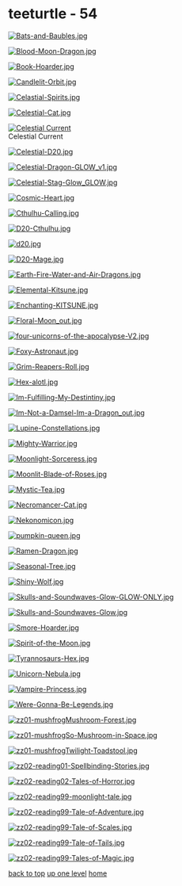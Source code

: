 # teeturtle - 54
[![Bats-and-Baubles.jpg](/floaters/teeturtle/Bats-and-Baubles.jpg "Bats-and-Baubles.jpg")](https://raw.githubusercontent.com/buckmanc/wallpapers/main/floaters/teeturtle/Bats-and-Baubles.jpg)

[![Blood-Moon-Dragon.jpg](/floaters/teeturtle/Blood-Moon-Dragon.jpg "Blood-Moon-Dragon.jpg")](https://raw.githubusercontent.com/buckmanc/wallpapers/main/floaters/teeturtle/Blood-Moon-Dragon.jpg)

[![Book-Hoarder.jpg](/floaters/teeturtle/Book-Hoarder.jpg "Book-Hoarder.jpg")](https://raw.githubusercontent.com/buckmanc/wallpapers/main/floaters/teeturtle/Book-Hoarder.jpg)

[![Candlelit-Orbit.jpg](/floaters/teeturtle/Candlelit-Orbit.jpg "Candlelit-Orbit.jpg")](https://raw.githubusercontent.com/buckmanc/wallpapers/main/floaters/teeturtle/Candlelit-Orbit.jpg)

[![Celastial-Spirits.jpg](/floaters/teeturtle/Celastial-Spirits.jpg "Celastial-Spirits.jpg")](https://raw.githubusercontent.com/buckmanc/wallpapers/main/floaters/teeturtle/Celastial-Spirits.jpg)

[![Celestial-Cat.jpg](/floaters/teeturtle/Celestial-Cat.jpg "Celestial-Cat.jpg")](https://raw.githubusercontent.com/buckmanc/wallpapers/main/floaters/teeturtle/Celestial-Cat.jpg)

[![Celestial Current](/floaters/teeturtle/celestial_current.jpeg "Celestial Current")](https://raw.githubusercontent.com/buckmanc/wallpapers/main/floaters/teeturtle/celestial_current.jpeg)\
Celestial Current

[![Celestial-D20.jpg](/floaters/teeturtle/Celestial-D20.jpg "Celestial-D20.jpg")](https://raw.githubusercontent.com/buckmanc/wallpapers/main/floaters/teeturtle/Celestial-D20.jpg)

[![Celestial-Dragon-GLOW_v1.jpg](/floaters/teeturtle/Celestial-Dragon-GLOW_v1.jpg "Celestial-Dragon-GLOW_v1.jpg")](https://raw.githubusercontent.com/buckmanc/wallpapers/main/floaters/teeturtle/Celestial-Dragon-GLOW_v1.jpg)

[![Celestial-Stag-Glow_GLOW.jpg](/floaters/teeturtle/Celestial-Stag-Glow_GLOW.jpg "Celestial-Stag-Glow_GLOW.jpg")](https://raw.githubusercontent.com/buckmanc/wallpapers/main/floaters/teeturtle/Celestial-Stag-Glow_GLOW.jpg)

[![Cosmic-Heart.jpg](/floaters/teeturtle/Cosmic-Heart.jpg "Cosmic-Heart.jpg")](https://raw.githubusercontent.com/buckmanc/wallpapers/main/floaters/teeturtle/Cosmic-Heart.jpg)

[![Cthulhu-Calling.jpg](/floaters/teeturtle/Cthulhu-Calling.jpg "Cthulhu-Calling.jpg")](https://raw.githubusercontent.com/buckmanc/wallpapers/main/floaters/teeturtle/Cthulhu-Calling.jpg)

[![D20-Cthulhu.jpg](/floaters/teeturtle/D20-Cthulhu.jpg "D20-Cthulhu.jpg")](https://raw.githubusercontent.com/buckmanc/wallpapers/main/floaters/teeturtle/D20-Cthulhu.jpg)

[![d20.jpg](/floaters/teeturtle/d20.jpg "d20.jpg")](https://raw.githubusercontent.com/buckmanc/wallpapers/main/floaters/teeturtle/d20.jpg)

[![D20-Mage.jpg](/floaters/teeturtle/D20-Mage.jpg "D20-Mage.jpg")](https://raw.githubusercontent.com/buckmanc/wallpapers/main/floaters/teeturtle/D20-Mage.jpg)

[![Earth-Fire-Water-and-Air-Dragons.jpg](/floaters/teeturtle/Earth-Fire-Water-and-Air-Dragons.jpg "Earth-Fire-Water-and-Air-Dragons.jpg")](https://raw.githubusercontent.com/buckmanc/wallpapers/main/floaters/teeturtle/Earth-Fire-Water-and-Air-Dragons.jpg)

[![Elemental-Kitsune.jpg](/floaters/teeturtle/Elemental-Kitsune.jpg "Elemental-Kitsune.jpg")](https://raw.githubusercontent.com/buckmanc/wallpapers/main/floaters/teeturtle/Elemental-Kitsune.jpg)

[![Enchanting-KITSUNE.jpg](/floaters/teeturtle/Enchanting-KITSUNE.jpg "Enchanting-KITSUNE.jpg")](https://raw.githubusercontent.com/buckmanc/wallpapers/main/floaters/teeturtle/Enchanting-KITSUNE.jpg)

[![Floral-Moon_out.jpg](/floaters/teeturtle/Floral-Moon_out.jpg "Floral-Moon_out.jpg")](https://raw.githubusercontent.com/buckmanc/wallpapers/main/floaters/teeturtle/Floral-Moon_out.jpg)

[![four-unicorns-of-the-apocalypse-V2.jpg](/floaters/teeturtle/four-unicorns-of-the-apocalypse-V2.jpg "four-unicorns-of-the-apocalypse-V2.jpg")](https://raw.githubusercontent.com/buckmanc/wallpapers/main/floaters/teeturtle/four-unicorns-of-the-apocalypse-V2.jpg)

[![Foxy-Astronaut.jpg](/floaters/teeturtle/Foxy-Astronaut.jpg "Foxy-Astronaut.jpg")](https://raw.githubusercontent.com/buckmanc/wallpapers/main/floaters/teeturtle/Foxy-Astronaut.jpg)

[![Grim-Reapers-Roll.jpg](/floaters/teeturtle/Grim-Reapers-Roll.jpg "Grim-Reapers-Roll.jpg")](https://raw.githubusercontent.com/buckmanc/wallpapers/main/floaters/teeturtle/Grim-Reapers-Roll.jpg)

[![Hex-alotl.jpg](/floaters/teeturtle/Hex-alotl.jpg "Hex-alotl.jpg")](https://raw.githubusercontent.com/buckmanc/wallpapers/main/floaters/teeturtle/Hex-alotl.jpg)

[![Im-Fulfilling-My-Destintiny.jpg](/floaters/teeturtle/Im-Fulfilling-My-Destintiny.jpg "Im-Fulfilling-My-Destintiny.jpg")](https://raw.githubusercontent.com/buckmanc/wallpapers/main/floaters/teeturtle/Im-Fulfilling-My-Destintiny.jpg)

[![Im-Not-a-Damsel-Im-a-Dragon_out.jpg](/floaters/teeturtle/Im-Not-a-Damsel-Im-a-Dragon_out.jpg "Im-Not-a-Damsel-Im-a-Dragon_out.jpg")](https://raw.githubusercontent.com/buckmanc/wallpapers/main/floaters/teeturtle/Im-Not-a-Damsel-Im-a-Dragon_out.jpg)

[![Lupine-Constellations.jpg](/floaters/teeturtle/Lupine-Constellations.jpg "Lupine-Constellations.jpg")](https://raw.githubusercontent.com/buckmanc/wallpapers/main/floaters/teeturtle/Lupine-Constellations.jpg)

[![Mighty-Warrior.jpg](/floaters/teeturtle/Mighty-Warrior.jpg "Mighty-Warrior.jpg")](https://raw.githubusercontent.com/buckmanc/wallpapers/main/floaters/teeturtle/Mighty-Warrior.jpg)

[![Moonlight-Sorceress.jpg](/floaters/teeturtle/Moonlight-Sorceress.jpg "Moonlight-Sorceress.jpg")](https://raw.githubusercontent.com/buckmanc/wallpapers/main/floaters/teeturtle/Moonlight-Sorceress.jpg)

[![Moonlit-Blade-of-Roses.jpg](/floaters/teeturtle/Moonlit-Blade-of-Roses.jpg "Moonlit-Blade-of-Roses.jpg")](https://raw.githubusercontent.com/buckmanc/wallpapers/main/floaters/teeturtle/Moonlit-Blade-of-Roses.jpg)

[![Mystic-Tea.jpg](/floaters/teeturtle/Mystic-Tea.jpg "Mystic-Tea.jpg")](https://raw.githubusercontent.com/buckmanc/wallpapers/main/floaters/teeturtle/Mystic-Tea.jpg)

[![Necromancer-Cat.jpg](/floaters/teeturtle/Necromancer-Cat.jpg "Necromancer-Cat.jpg")](https://raw.githubusercontent.com/buckmanc/wallpapers/main/floaters/teeturtle/Necromancer-Cat.jpg)

[![Nekonomicon.jpg](/floaters/teeturtle/Nekonomicon.jpg "Nekonomicon.jpg")](https://raw.githubusercontent.com/buckmanc/wallpapers/main/floaters/teeturtle/Nekonomicon.jpg)

[![pumpkin-queen.jpg](/floaters/teeturtle/pumpkin-queen.jpg "pumpkin-queen.jpg")](https://raw.githubusercontent.com/buckmanc/wallpapers/main/floaters/teeturtle/pumpkin-queen.jpg)

[![Ramen-Dragon.jpg](/floaters/teeturtle/Ramen-Dragon.jpg "Ramen-Dragon.jpg")](https://raw.githubusercontent.com/buckmanc/wallpapers/main/floaters/teeturtle/Ramen-Dragon.jpg)

[![Seasonal-Tree.jpg](/floaters/teeturtle/Seasonal-Tree.jpg "Seasonal-Tree.jpg")](https://raw.githubusercontent.com/buckmanc/wallpapers/main/floaters/teeturtle/Seasonal-Tree.jpg)

[![Shiny-Wolf.jpg](/floaters/teeturtle/Shiny-Wolf.jpg "Shiny-Wolf.jpg")](https://raw.githubusercontent.com/buckmanc/wallpapers/main/floaters/teeturtle/Shiny-Wolf.jpg)

[![Skulls-and-Soundwaves-Glow-GLOW-ONLY.jpg](/floaters/teeturtle/Skulls-and-Soundwaves-Glow-GLOW-ONLY.jpg "Skulls-and-Soundwaves-Glow-GLOW-ONLY.jpg")](https://raw.githubusercontent.com/buckmanc/wallpapers/main/floaters/teeturtle/Skulls-and-Soundwaves-Glow-GLOW-ONLY.jpg)

[![Skulls-and-Soundwaves-Glow.jpg](/floaters/teeturtle/Skulls-and-Soundwaves-Glow.jpg "Skulls-and-Soundwaves-Glow.jpg")](https://raw.githubusercontent.com/buckmanc/wallpapers/main/floaters/teeturtle/Skulls-and-Soundwaves-Glow.jpg)

[![Smore-Hoarder.jpg](/floaters/teeturtle/Smore-Hoarder.jpg "Smore-Hoarder.jpg")](https://raw.githubusercontent.com/buckmanc/wallpapers/main/floaters/teeturtle/Smore-Hoarder.jpg)

[![Spirit-of-the-Moon.jpg](/floaters/teeturtle/Spirit-of-the-Moon.jpg "Spirit-of-the-Moon.jpg")](https://raw.githubusercontent.com/buckmanc/wallpapers/main/floaters/teeturtle/Spirit-of-the-Moon.jpg)

[![Tyrannosaurs-Hex.jpg](/floaters/teeturtle/Tyrannosaurs-Hex.jpg "Tyrannosaurs-Hex.jpg")](https://raw.githubusercontent.com/buckmanc/wallpapers/main/floaters/teeturtle/Tyrannosaurs-Hex.jpg)

[![Unicorn-Nebula.jpg](/floaters/teeturtle/Unicorn-Nebula.jpg "Unicorn-Nebula.jpg")](https://raw.githubusercontent.com/buckmanc/wallpapers/main/floaters/teeturtle/Unicorn-Nebula.jpg)

[![Vampire-Princess.jpg](/floaters/teeturtle/Vampire-Princess.jpg "Vampire-Princess.jpg")](https://raw.githubusercontent.com/buckmanc/wallpapers/main/floaters/teeturtle/Vampire-Princess.jpg)

[![Were-Gonna-Be-Legends.jpg](/floaters/teeturtle/Were-Gonna-Be-Legends.jpg "Were-Gonna-Be-Legends.jpg")](https://raw.githubusercontent.com/buckmanc/wallpapers/main/floaters/teeturtle/Were-Gonna-Be-Legends.jpg)

[![zz01-mushfrogMushroom-Forest.jpg](/floaters/teeturtle/zz01-mushfrogMushroom-Forest.jpg "zz01-mushfrogMushroom-Forest.jpg")](https://raw.githubusercontent.com/buckmanc/wallpapers/main/floaters/teeturtle/zz01-mushfrogMushroom-Forest.jpg)

[![zz01-mushfrogSo-Mushroom-in-Space.jpg](/floaters/teeturtle/zz01-mushfrogSo-Mushroom-in-Space.jpg "zz01-mushfrogSo-Mushroom-in-Space.jpg")](https://raw.githubusercontent.com/buckmanc/wallpapers/main/floaters/teeturtle/zz01-mushfrogSo-Mushroom-in-Space.jpg)

[![zz01-mushfrogTwilight-Toadstool.jpg](/floaters/teeturtle/zz01-mushfrogTwilight-Toadstool.jpg "zz01-mushfrogTwilight-Toadstool.jpg")](https://raw.githubusercontent.com/buckmanc/wallpapers/main/floaters/teeturtle/zz01-mushfrogTwilight-Toadstool.jpg)

[![zz02-reading01-Spellbinding-Stories.jpg](/floaters/teeturtle/zz02-reading01-Spellbinding-Stories.jpg "zz02-reading01-Spellbinding-Stories.jpg")](https://raw.githubusercontent.com/buckmanc/wallpapers/main/floaters/teeturtle/zz02-reading01-Spellbinding-Stories.jpg)

[![zz02-reading02-Tales-of-Horror.jpg](/floaters/teeturtle/zz02-reading02-Tales-of-Horror.jpg "zz02-reading02-Tales-of-Horror.jpg")](https://raw.githubusercontent.com/buckmanc/wallpapers/main/floaters/teeturtle/zz02-reading02-Tales-of-Horror.jpg)

[![zz02-reading99-moonlight-tale.jpg](/floaters/teeturtle/zz02-reading99-moonlight-tale.jpg "zz02-reading99-moonlight-tale.jpg")](https://raw.githubusercontent.com/buckmanc/wallpapers/main/floaters/teeturtle/zz02-reading99-moonlight-tale.jpg)

[![zz02-reading99-Tale-of-Adventure.jpg](/floaters/teeturtle/zz02-reading99-Tale-of-Adventure.jpg "zz02-reading99-Tale-of-Adventure.jpg")](https://raw.githubusercontent.com/buckmanc/wallpapers/main/floaters/teeturtle/zz02-reading99-Tale-of-Adventure.jpg)

[![zz02-reading99-Tale-of-Scales.jpg](/floaters/teeturtle/zz02-reading99-Tale-of-Scales.jpg "zz02-reading99-Tale-of-Scales.jpg")](https://raw.githubusercontent.com/buckmanc/wallpapers/main/floaters/teeturtle/zz02-reading99-Tale-of-Scales.jpg)

[![zz02-reading99-Tale-of-Tails.jpg](/floaters/teeturtle/zz02-reading99-Tale-of-Tails.jpg "zz02-reading99-Tale-of-Tails.jpg")](https://raw.githubusercontent.com/buckmanc/wallpapers/main/floaters/teeturtle/zz02-reading99-Tale-of-Tails.jpg)

[![zz02-reading99-Tales-of-Magic.jpg](/floaters/teeturtle/zz02-reading99-Tales-of-Magic.jpg "zz02-reading99-Tales-of-Magic.jpg")](https://raw.githubusercontent.com/buckmanc/wallpapers/main/floaters/teeturtle/zz02-reading99-Tales-of-Magic.jpg)



[back to top](#)
[up one level](/floaters/README.MD)
[home](/)
